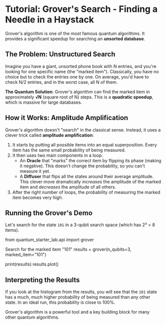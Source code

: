 # Tutorial: Grover's Search - Finding a Needle in a Haystack

Grover's algorithm is one of the most famous quantum algorithms. It provides a significant speedup for searching an **unsorted database**.

## The Problem: Unstructured Search

Imagine you have a giant, unsorted phone book with N entries, and you're looking for one specific name (the "marked item"). Classically, you have no choice but to check the entries one by one. On average, you'd have to check N/2 entries, and in the worst case, all N of them.

**The Quantum Solution**: Grover's algorithm can find the marked item in approximately **√N** (square root of N) steps. This is a **quadratic speedup**, which is massive for large databases.

## How it Works: Amplitude Amplification

Grover's algorithm doesn't "search" in the classical sense. Instead, it uses a clever trick called **amplitude amplification**:
1.  It starts by putting all possible items into an equal superposition. Every item has the same small probability of being measured.
2.  It then uses two main components in a loop:
    *   An **Oracle** that "marks" the correct item by flipping its phase (making it negative). This doesn't change the probability, so you can't measure it yet.
    *   A **Diffuser** that flips all the states around their average amplitude. This clever move dramatically *increases* the amplitude of the marked item and *decreases* the amplitude of all others.
3.  After the right number of loops, the probability of measuring the marked item becomes very high.

## Running the Grover's Demo

Let's search for the state `101` in a 3-qubit search space (which has 2³ = 8 items).

from quantum_starter_lab.api import grover

Search for the marked item "101"
results = grover(n_qubits=3, marked_item="101")

print(results)
results.plot()

## Interpreting the Results

If you look at the histogram from the results, you will see that the `101` state has a much, much higher probability of being measured than any other state. In an ideal run, this probability is close to 100%.

Grover's algorithm is a powerful tool and a key building block for many other quantum algorithms.